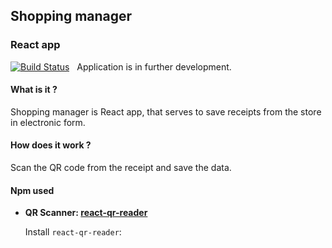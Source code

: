 ## Shopping manager

### React app

[![Build Status](https://travis-ci.org/joemccann/dillinger.svg?branch=master)](https://travis-ci.org/joemccann/dillinger)
&nbsp;
Application is in further development.

#### What is it ?

Shopping manager is React app, that serves to save receipts from the store in electronic form.

#### How does it work ?

Scan the QR code from the receipt and save the data.

#### Npm used

- **QR Scanner: [react-qr-reader](https://www.npmjs.com/package/react-qr-reader)**

  Install `react-qr-reader`:
